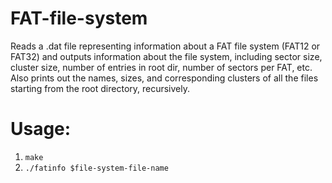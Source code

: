 # FAT-file-system

Reads a .dat file representing information about a FAT file system (FAT12 or FAT32) and outputs information about the file system, including sector size, cluster size, number of entries in root dir, number of sectors per FAT, etc. Also prints out the names, sizes, and corresponding clusters of all the files starting from the root directory, recursively.

# Usage:

1. `make`
2. `./fatinfo $file-system-file-name`
